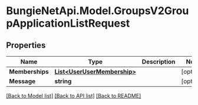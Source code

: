 
# BungieNetApi.Model.GroupsV2GroupApplicationListRequest

## Properties

Name | Type | Description | Notes
------------ | ------------- | ------------- | -------------
**Memberships** | [**List&lt;UserUserMembership&gt;**](UserUserMembership.md) |  | [optional] 
**Message** | **string** |  | [optional] 

[[Back to Model list]](../README.md#documentation-for-models)
[[Back to API list]](../README.md#documentation-for-api-endpoints)
[[Back to README]](../README.md)

